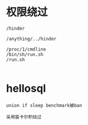 # 权限绕过
```
/hinder

/anything/../hinder

/proc/1/cmdline
/bin/sh/run.sh
/run.sh


```


# hellosql
```
union if sleep benchmark被ban

采用笛卡尔积绕过
```

